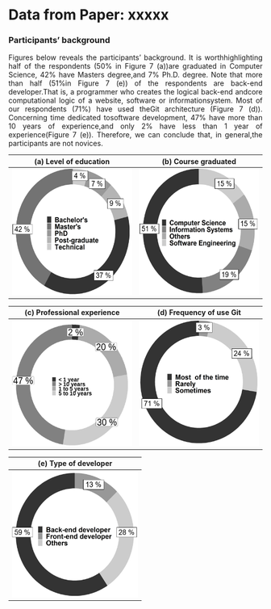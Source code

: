 # Data from Paper: xxxxx 

### Participants’ background

<p align="justify">
Figures below reveals the participants’ background. It is worthhighlighting half of the respondents (50% in Figure 7 (a))are graduated in Computer Science, 42% have Masters degree,and 7% Ph.D. degree. Note that more than half (51%in Figure 7 (e)) of the respondents are back-end developer.That is, a programmer who creates the logical back-end andcore computational logic of a website, software or informationsystem. Most of our respondents (71%) have used theGit architecture (Figure 7 (d)). Concerning time dedicated tosoftware development, 47% have more than 10 years of experience,and only 2% have less than 1 year of experience(Figure 7 (e)). Therefore, we can conclude that, in general,the participants are not novices.
</p>




| (a) Level of education  | (b) Course graduated |
| ---          |     ---        |
|  <img src="https://raw.githubusercontent.com/johnatan-si/JSERD2020/master/education.PNG" height="250" width="250">  | <img src="https://raw.githubusercontent.com/johnatan-si/JSERD2020/master/graduated.PNG" height="250" width="250"> |

| (c) Professional experience  | (d) Frequency of use Git  |
| ---          |     ---        |
|  <img src="https://raw.githubusercontent.com/johnatan-si/JSERD2020/master/experiencia.png" height="250" width="250">         |       <img src="https://raw.githubusercontent.com/johnatan-si/JSERD2020/master/git.PNG" height="250" width="250">    |

| (e) Type of developer  | 
| ---          |  
|   <img src="https://raw.githubusercontent.com/johnatan-si/JSERD2020/master/applications.PNG" height="250" width="250"> |   
